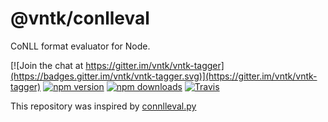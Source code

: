 # @vntk/conlleval

CoNLL format evaluator for Node.

[![Join the chat at https://gitter.im/vntk/vntk-tagger](https://badges.gitter.im/vntk/vntk-tagger.svg)](https://gitter.im/vntk/vntk-tagger)
[![npm version](https://img.shields.io/npm/v/@vntk/conlleval.svg?style=flat)](https://www.npmjs.com/package/@vntk/conlleval)
[![npm downloads](https://img.shields.io/npm/dm/@vntk/conlleval.svg)](https://www.npmjs.com/package/@vntk/conlleval)
[![Travis](https://travis-ci.org/vntk/vntk-conlleval.svg?branch=master)](https://travis-ci.org/vntk/vntk-conlleval)

This repository was inspired by [connlleval.py](https://github.com/spyysalo/conlleval.py)
